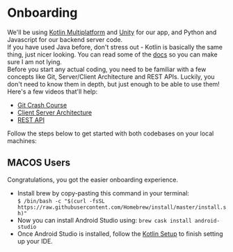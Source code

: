 # Onboarding 

We'll be using [Kotlin Multiplatform](https://kotlinlang.org/docs/reference/multiplatform.html) and [Unity](https://unity.com/) for our app, and Python and Javascript for our backend server code.  
If you have used Java before, don't stress out - Kotlin is basically the same thing, just nicer looking. You can read some of the [docs](https://kotlinlang.org/docs/reference/basic-syntax.html) so you can make sure I am not lying.  
Before you start any actual coding, you need to be familiar with a few concepts like Git, Server/Client Architecture and REST APIs. Luckily, you don't need to know them in depth, but just enough to be able to use them! Here's a few videos that'll help: 

- [Git Crash Course](https://www.youtube.com/watch?v=SWYqp7iY_Tc)
- [Client Server Architecture](https://www.youtube.com/watch?v=h-n_gyyNly8)
- [REST API](https://www.youtube.com/watch?v=Q-BpqyOT3a8)

Follow the steps below to get started with both codebases on your local machines:  

## MACOS Users

Congratulations, you got the easier onboarding experience. 
- Install brew by copy-pasting this command in your terminal:  
`$ /bin/bash -c "$(curl -fsSL https://raw.githubusercontent.com/Homebrew/install/master/install.sh)" `
- Now you can install Android Studio using:
  `brew cask install android-studio `
- Once Android Studio is installed, follow the [Kotlin Setup](https://kotlinlang.org/docs/mobile/setup.html) to finish setting up your IDE. 
